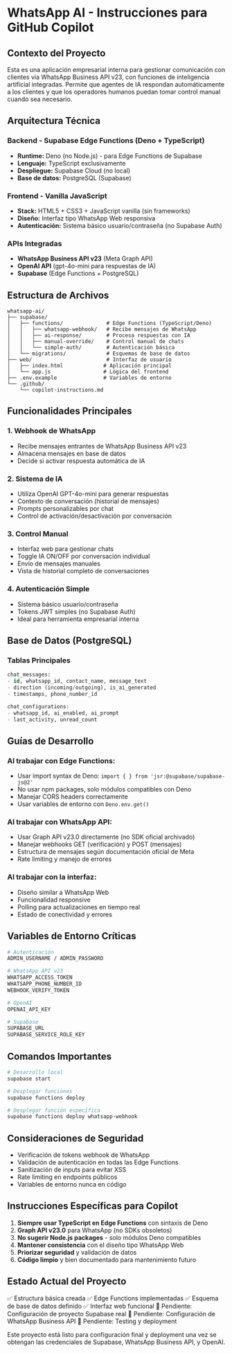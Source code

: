 <!-- Use this file to provide workspace-specific custom instructions to Copilot. For more details, visit https://code.visualstudio.com/docs/guides/copilot/copilot-customization#_use-a-githubcopilotinstructionsmd-file -->

# WhatsApp AI - Instrucciones para GitHub Copilot

## Contexto del Proyecto

Esta es una aplicación empresarial interna para gestionar comunicación con clientes via WhatsApp Business API v23, con funciones de inteligencia artificial integradas. Permite que agentes de IA respondan automáticamente a los clientes y que los operadores humanos puedan tomar control manual cuando sea necesario.

## Arquitectura Técnica

### Backend - Supabase Edge Functions (Deno + TypeScript)
- **Runtime:** Deno (no Node.js) - para Edge Functions de Supabase
- **Lenguaje:** TypeScript exclusivamente
- **Despliegue:** Supabase Cloud (no local)
- **Base de datos:** PostgreSQL (Supabase)

### Frontend - Vanilla JavaScript
- **Stack:** HTML5 + CSS3 + JavaScript vanilla (sin frameworks)
- **Diseño:** Interfaz tipo WhatsApp Web responsiva
- **Autenticación:** Sistema básico usuario/contraseña (no Supabase Auth)

### APIs Integradas
- **WhatsApp Business API v23** (Meta Graph API)
- **OpenAI API** (gpt-4o-mini para respuestas de IA)
- **Supabase** (Edge Functions + PostgreSQL)

## Estructura de Archivos

```
whatsapp-ai/
├── supabase/
│   ├── functions/              # Edge Functions (TypeScript/Deno)
│   │   ├── whatsapp-webhook/   # Recibe mensajes de WhatsApp
│   │   ├── ai-response/        # Procesa respuestas con IA
│   │   ├── manual-override/    # Control manual de chats
│   │   └── simple-auth/        # Autenticación básica
│   └── migrations/             # Esquemas de base de datos
├── web/                        # Interfaz de usuario
│   ├── index.html             # Aplicación principal
│   └── app.js                 # Lógica del frontend
├── .env.example               # Variables de entorno
└── .github/
    └── copilot-instructions.md
```

## Funcionalidades Principales

### 1. Webhook de WhatsApp
- Recibe mensajes entrantes de WhatsApp Business API v23
- Almacena mensajes en base de datos
- Decide si activar respuesta automática de IA

### 2. Sistema de IA
- Utiliza OpenAI GPT-4o-mini para generar respuestas
- Contexto de conversación (historial de mensajes)
- Prompts personalizables por chat
- Control de activación/desactivación por conversación

### 3. Control Manual
- Interfaz web para gestionar chats
- Toggle IA ON/OFF por conversación individual
- Envío de mensajes manuales
- Vista de historial completo de conversaciones

### 4. Autenticación Simple
- Sistema básico usuario/contraseña
- Tokens JWT simples (no Supabase Auth)
- Ideal para herramienta empresarial interna

## Base de Datos (PostgreSQL)

### Tablas Principales
```sql
chat_messages:
- id, whatsapp_id, contact_name, message_text
- direction (incoming/outgoing), is_ai_generated
- timestamps, phone_number_id

chat_configurations:
- whatsapp_id, ai_enabled, ai_prompt
- last_activity, unread_count
```

## Guías de Desarrollo

### Al trabajar con Edge Functions:
- Usar import syntax de Deno: `import { } from 'jsr:@supabase/supabase-js@2'`
- No usar npm packages, solo módulos compatibles con Deno
- Manejar CORS headers correctamente
- Usar variables de entorno con `Deno.env.get()`

### Al trabajar con WhatsApp API:
- Usar Graph API v23.0 directamente (no SDK oficial archivado)
- Manejar webhooks GET (verificación) y POST (mensajes)
- Estructura de mensajes según documentación oficial de Meta
- Rate limiting y manejo de errores

### Al trabajar con la interfaz:
- Diseño similar a WhatsApp Web
- Funcionalidad responsive
- Polling para actualizaciones en tiempo real
- Estado de conectividad y errores

## Variables de Entorno Críticas

```bash
# Autenticación
ADMIN_USERNAME / ADMIN_PASSWORD

# WhatsApp API v23
WHATSAPP_ACCESS_TOKEN
WHATSAPP_PHONE_NUMBER_ID
WEBHOOK_VERIFY_TOKEN

# OpenAI
OPENAI_API_KEY

# Supabase
SUPABASE_URL
SUPABASE_SERVICE_ROLE_KEY
```

## Comandos Importantes

```bash
# Desarrollo local
supabase start

# Desplegar funciones
supabase functions deploy

# Desplegar función específica
supabase functions deploy whatsapp-webhook
```

## Consideraciones de Seguridad

- Verificación de tokens webhook de WhatsApp
- Validación de autenticación en todas las Edge Functions
- Sanitización de inputs para evitar XSS
- Rate limiting en endpoints públicos
- Variables de entorno nunca en código

## Instrucciones Específicas para Copilot

1. **Siempre usar TypeScript en Edge Functions** con sintaxis de Deno
2. **Graph API v23.0** para WhatsApp (no SDKs obsoletos)
3. **No sugerir Node.js packages** - solo módulos Deno compatibles
4. **Mantener consistencia** con el diseño tipo WhatsApp Web
5. **Priorizar seguridad** y validación de datos
6. **Código limpio** y bien documentado para mantenimiento futuro

## Estado Actual del Proyecto

✅ Estructura básica creada
✅ Edge Functions implementadas
✅ Esquema de base de datos definido
✅ Interfaz web funcional
🔄 Pendiente: Configuración de proyecto Supabase real
🔄 Pendiente: Configuración de WhatsApp Business API
🔄 Pendiente: Testing y deployment

Este proyecto está listo para configuración final y deployment una vez se obtengan las credenciales de Supabase, WhatsApp Business API, y OpenAI.
